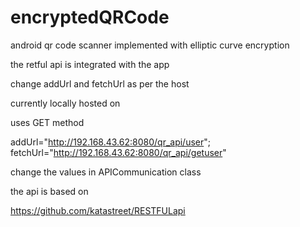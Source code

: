# encryptedQRCode
android qr code scanner implemented with elliptic curve encryption

the retful api is integrated with the app

change addUrl and fetchUrl as per the host

currently locally hosted on 

uses GET method 

addUrl="http://192.168.43.62:8080/qr_api/user";
fetchUrl="http://192.168.43.62:8080/qr_api/getuser"

change the values in APICommunication class

the api is based on 

https://github.com/katastreet/RESTFULapi
